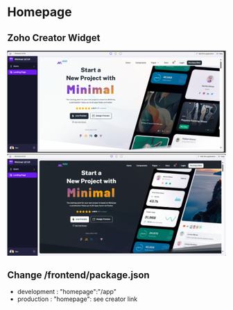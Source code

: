 # Homepage

## Zoho Creator Widget

![Home - Light](light_home.png)
![Home - Dark](dark_home.png)

## Change /frontend/package.json

- development : "homepage":"/app"
- production : "homepage": see creator link

